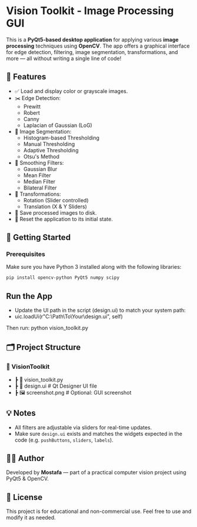 # Vision Toolkit - Image Processing GUI

This is a **PyQt5-based desktop application** for applying various **image processing** techniques using **OpenCV**. The app offers a graphical interface for edge detection, filtering, image segmentation, transformations, and more — all without writing a single line of code!

## 📸 Features

- ✅ Load and display color or grayscale images.
- ✂️ Edge Detection:
  - Prewitt
  - Robert
  - Canny
  - Laplacian of Gaussian (LoG)
- 🎨 Image Segmentation:
  - Histogram-based Thresholding
  - Manual Thresholding
  - Adaptive Thresholding
  - Otsu's Method
- 🧹 Smoothing Filters:
  - Gaussian Blur
  - Mean Filter
  - Median Filter
  - Bilateral Filter
- 🔄 Transformations:
  - Rotation (Slider controlled)
  - Translation (X & Y Sliders)
- 💾 Save processed images to disk.
- 🔁 Reset the application to its initial state.

## 🚀 Getting Started

### Prerequisites

Make sure you have Python 3 installed along with the following libraries:

```bash
pip install opencv-python PyQt5 numpy scipy
```



## Run the App
- Update the UI path in the script (design.ui) to match your system path:
- uic.loadUi(r"C:\Path\To\Your\design.ui", self)

Then run:
python vision_toolkit.py

## 🗂️ Project Structure

### 📁 VisionToolkit
- ┣ 📜 vision_toolkit.py
- ┣ 📄 design.ui         # Qt Designer UI file
- ┣ 🖼️ screenshot.png     # Optional: GUI screenshot




## 💡 Notes

- All filters are adjustable via sliders for real-time updates.
- Make sure `design.ui` exists and matches the widgets expected in the code (e.g. `pushButtons`, `sliders`, `labels`).

## 👨‍💻 Author

Developed by **Mostafa** — part of a practical computer vision project using PyQt5 & OpenCV.

## 📃 License

This project is for educational and non-commercial use. Feel free to use and modify it as needed.
